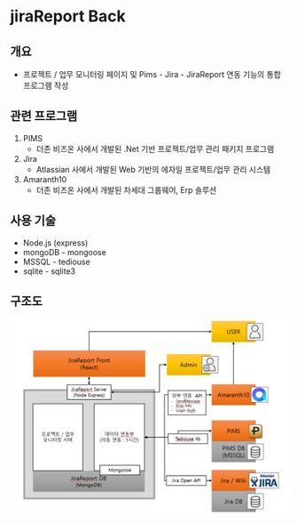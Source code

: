 # jiraReport Back
## 개요
- 프로젝트 / 업무 모니터링 페이지 및 Pims - Jira - JiraReport 연동 기능의 통합 프로그램 작성

## 관련 프로그램
1. PIMS
    - 더존 비즈온 사에서 개발된 .Net 기반 프로젝트/업무 관리 패키지 프로그램
2. Jira
    - Atlassian 사에서 개발된 Web 기반의 에자일 프로젝트/업무 관리 시스템
3. Amaranth10 
    - 더존 비즈온 사에서 개발된 차세대 그룹웨어, Erp 솔루션

## 사용 기술
- Node.js (express)
- mongoDB - mongoose
- MSSQL - tediouse
- sqlite - sqlite3

## 구조도
![구조도](./bluePrint.png)

